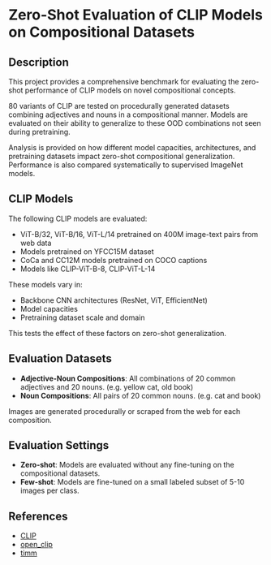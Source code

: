 # Zero-Shot Evaluation of CLIP Models on Compositional Datasets

## Description

This project provides a comprehensive benchmark for evaluating the zero-shot performance of CLIP models on novel compositional concepts.

80 variants of CLIP are tested on procedurally generated datasets combining adjectives and nouns in a compositional manner. Models are evaluated on their ability to generalize to these OOD combinations not seen during pretraining. 

Analysis is provided on how different model capacities, architectures, and pretraining datasets impact zero-shot compositional generalization. Performance is also compared systematically to supervised ImageNet models.

## CLIP Models

The following CLIP models are evaluated:

- ViT-B/32, ViT-B/16, ViT-L/14 pretrained on 400M image-text pairs from web data
- Models pretrained on YFCC15M dataset
- CoCa and CC12M models pretrained on COCO captions
- Models like CLIP-ViT-B-8, CLIP-ViT-L-14

These models vary in:

- Backbone CNN architectures (ResNet, ViT, EfficientNet)
- Model capacities
- Pretraining dataset scale and domain

This tests the effect of these factors on zero-shot generalization.

## Evaluation Datasets  

- **Adjective-Noun Compositions**: All combinations of 20 common adjectives and 20 nouns. (e.g. yellow cat, old book)
- **Noun Compositions**: All pairs of 20 common nouns. (e.g. cat and book) 

Images are generated procedurally or scraped from the web for each composition.

## Evaluation Settings

- **Zero-shot**: Models are evaluated without any fine-tuning on the compositional datasets. 
- **Few-shot**: Models are fine-tuned on a small labeled subset of 5-10 images per class.

## References

- [CLIP](https://arxiv.org/abs/2103.00020)
- [open_clip](https://github.com/mlfoundations/open_clip)
- [timm](https://github.com/rwightman/pytorch-image-models)
